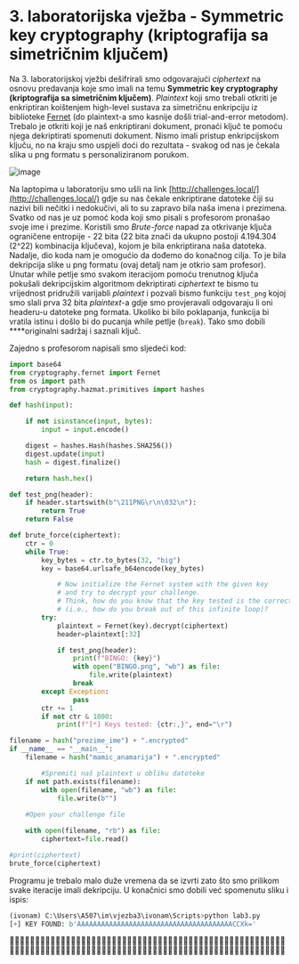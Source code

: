 # 3. laboratorijska vježba - Symmetric key cryptography (kriptografija sa simetričnim ključem)

Na 3. laboratorijskoj vježbi dešifrirali smo odgovarajući *ciphertext* na osnovu predavanja koje smo imali na temu ****Symmetric key cryptography (kriptografija sa simetričnim ključem)****. *Plaintext* koji smo trebali otkriti je enkriptiran koištenjem high-level sustava za simetričnu enkripciju iz biblioteke [Fernet](https://cryptography.io/en/latest/fernet/) (do plaintext-a smo kasnije došli trial-and-error metodom). Trebalo je otkriti koji je naš enkriptirani dokument, pronaći ključ te pomoću njega dekriptirati spomenuti dokument. Nismo imali pristup enkripcijskom ključu, no na kraju smo uspjeli doći do rezultata - svakog od nas je čekala slika u png formatu s personaliziranom porukom.

![image](https://user-images.githubusercontent.com/92427754/201114595-bd15f2c8-fde8-480e-aad6-9992f1ec1906.png)

Na laptopima u laboratoriju smo ušli na link [http://challenges.local/](http://challenges.local/) gdje su nas čekale enkriptirane datoteke čiji su nazivi bili nečitki i nedokučivi, ali to su zapravo bila naša imena i prezimena. Svatko od nas je uz pomoć koda koji smo pisali s profesorom pronašao svoje ime i prezime. Koristili smo *Brute-force* napad za otkrivanje ključa ograničene entropije - 22 bita (22 bita znači da ukupno postoji 4.194.304 (2^22) kombinacija ključeva), kojom je bila enkriptirana naša datoteka. Nadalje, dio koda nam je omogućio da dođemo do konačnog cilja. To je bila dekripcija slike u png formatu (ovaj detalj nam je otkrio sam profesor). Unutar while petlje smo svakom iteracijom pomoću trenutnog ključa pokušali dekripcijskim algoritmom dekriptirati *ciphertext* te bismo tu vrijednost pridružili varijabli *plaintext* i pozvali bismo funkciju `test_png` kojoj smo slali prva 32 bita *plaintext*-a gdje smo provjeravali odgovaraju li oni headeru-u datoteke png formata. Ukoliko bi bilo poklapanja, funkcija bi vratila istinu i došlo bi do pucanja while petlje (`break`). Tako smo dobili ****originalni sadržaj i saznali ključ.

Zajedno s profesorom napisali smo sljedeći kod:

```python
import base64
from cryptography.fernet import Fernet
from os import path
from cryptography.hazmat.primitives import hashes

def hash(input):

    if not isinstance(input, bytes):
        input = input.encode()

    digest = hashes.Hash(hashes.SHA256())
    digest.update(input)
    hash = digest.finalize()

    return hash.hex()

def test_png(header):
    if header.startswith(b"\211PNG\r\n\032\n"):
        return True
    return False

def brute_force(ciphertext):
    ctr = 0
    while True:
        key_bytes = ctr.to_bytes(32, "big")
        key = base64.urlsafe_b64encode(key_bytes)

            # Now initialize the Fernet system with the given key
            # and try to decrypt your challenge.
            # Think, how do you know that the key tested is the correct key
            # (i.e., how do you break out of this infinite loop)?
        try:
            plaintext = Fernet(key).decrypt(ciphertext)
            header=plaintext[:32]

            if test_png(header):
                print(f"BINGO: {key}")
                with open("BINGO.png", "wb") as file:
                    file.write(plaintext)
                break
        except Exception:
                pass
        ctr += 1
        if not ctr & 1000:
            print(f"[*] Keys tested: {ctr:,}", end="\r")

filename = hash("prezime_ime") + ".encrypted"
if __name__ == "__main__":
    filename = hash("mamic_anamarija") + ".encrypted"

		#Spremiti naš plaintext u obliku datoteke
    if not path.exists(filename):
        with open(filename, "wb") as file:
            file.write(b"") 
   
    #Open your challenge file

    with open(filename, "rb") as file:
        ciphertext=file.read()

#print(ciphertext)
brute_force(ciphertext)
```

Programu je trebalo malo duže vremena da se izvrti zato što smo prilikom svake iteracije imali dekripciju. U konačnici smo dobili već spomenutu sliku i ispis:

```python
(ivonam) C:\Users\A507\im\vjezba3\ivonam\Scripts>python lab3.py
[+] KEY FOUND: b'AAAAAAAAAAAAAAAAAAAAAAAAAAAAAAAAAAAAAAACCXk='
```

🕵🏼‍♀️🕵🏼‍♀️🕵🏼‍♀️🕵🏼‍♀️🕵🏼‍♀️🕵🏼‍♀️🕵🏼‍♀️🕵🏼‍♀️🕵🏼‍♀️🕵🏼‍♀️🕵🏼‍♀️🕵🏼‍♀️🕵🏼‍♀️🕵🏼‍♀️🕵🏼‍♀️🕵🏼‍♀️🕵🏼‍♀️🕵🏼‍♀️🕵🏼‍♀️🕵🏼‍♀️🕵🏼‍♀️🕵🏼‍♀️🕵🏼‍♀️🕵🏼‍♀️🕵🏼‍♀️🕵🏼‍♀️🕵🏼‍♀️🕵🏼‍♀️🕵🏼‍♀️🕵🏼‍♀️🕵🏼‍♀️🕵🏼‍♀️🕵🏼‍♀️🕵🏼‍♀️🕵🏼‍♀️🕵🏼‍♀️
